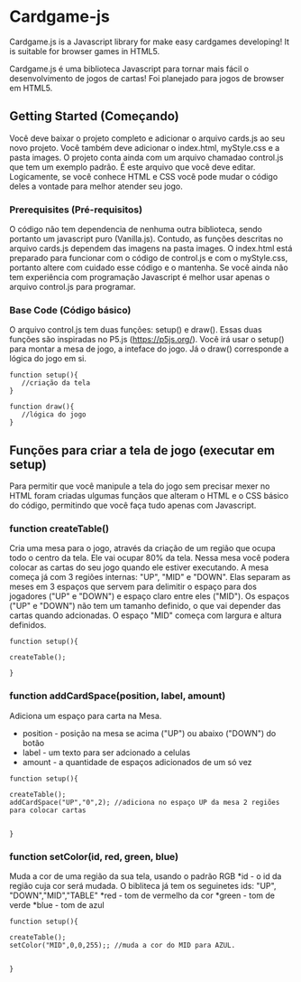 # Cardgame-js
Cardgame.js is a Javascript library for make easy cardgames developing! It is suitable for browser games in HTML5.

Cardgame.js é uma biblioteca Javascript para tornar mais fácil o desenvolvimento de jogos de cartas! Foi planejado para jogos de browser em HTML5.

## Getting Started (Começando)
Você deve baixar o projeto completo e adicionar o arquivo cards.js ao seu novo projeto. Você também deve adicionar o index.html, myStyle.css e a pasta images. O projeto conta ainda com um arquivo chamadao control.js que tem um exemplo padrão. É este arquivo que você deve editar. Logicamente, se você conhece HTML e CSS você pode mudar o código deles a vontade para melhor atender seu jogo.
### Prerequisites (Pré-requisitos)
O código não tem dependencia de nenhuma outra biblioteca, sendo portanto um javascript puro (Vanilla.js). Contudo, as funções descritas no arquivo cards.js dependem das imagens na pasta images. O index.html está preparado para funcionar com o código de control.js e com o myStyle.css, portanto altere com cuidado esse código e o mantenha. Se você ainda não tem experiência com programação Javascript é melhor usar apenas o arquivo control.js para programar.
### Base Code (Código básico)
O arquivo control.js tem duas funções: setup() e draw(). Essas duas funções são inspiradas no P5.js (https://p5js.org/). Você irá usar o setup() para montar a mesa de jogo, a inteface do jogo. Já o draw() corresponde a lógica do jogo em si.

```
function setup(){
   //criação da tela
}

function draw(){
   //lógica do jogo
}
```
## Funções para criar a tela de jogo (executar em setup)
Para permitir que você manipule a tela do jogo sem precisar mexer no HTML foram criadas ulgumas funçãos que alteram o HTML e o CSS básico do código, permitindo que você faça tudo apenas com Javascript.
### function createTable()
Cria uma mesa para o jogo, através da criação de um região que ocupa todo o centro da tela. Ele vai ocupar 80% da tela. Nessa mesa você podera colocar as cartas do seu jogo quando ele estiver executando. A mesa começa já com 3 regiões internas: "UP", "MID" e "DOWN". Elas separam as meses em 3 espaços que servem para delimitir o espaço para dos jogadores ("UP" e "DOWN") e espaço claro entre eles ("MID"). Os espaços ("UP" e "DOWN") não tem um tamanho definido, o que vai depender das cartas quando adcionadas. O espaço "MID" começa com largura e altura definidos.
```
function setup(){

createTable();

}
```
### function addCardSpace(position, label, amount)
Adiciona um espaço para carta na Mesa. 
* position - posição na mesa se acima ("UP") ou abaixo ("DOWN") do botão
* label - um texto para ser adcionado a celulas
* amount - a quantidade de espaços adicionados de um só vez
```
function setup(){

createTable();
addCardSpace("UP","0",2); //adiciona no espaço UP da mesa 2 regiões para colocar cartas


}
```
### function setColor(id, red, green, blue)
Muda a cor de uma região da sua tela, usando o padrão RGB
*id - o id da região cuja cor será mudada. O bibliteca já tem os seguinetes ids: "UP", "DOWN","MID","TABLE"
*red - tom de vermelho da cor
*green - tom de verde
*blue - tom de azul
```
function setup(){

createTable();
setColor("MID",0,0,255);; //muda a cor do MID para AZUL.


}
```
